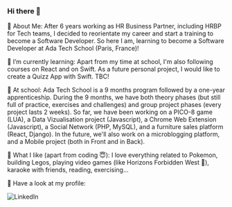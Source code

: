 ### Hi there 👋

<!--
**sarahwatremet/sarahwatremet** is a ✨ _special_ ✨ repository because its `README.md` (this file) appears on your GitHub profile.

Here are some ideas to get you started:

- 🔭 I’m currently working on ...
- 🌱 I’m currently learning ...
- 👯 I’m looking to collaborate on ...
- 🤔 I’m looking for help with ...
- 💬 Ask me about ...
- 📫 How to reach me: ...
- 😄 Pronouns: ...
- ⚡ Fun fact: ...
-->

👀 About Me:
After 6 years working as HR Business Partner, including HRBP for Tech teams, I decided to reorientate my career and start a training to become a Software Developer. So here I am, learning to become a Software Developer at Ada Tech School (Paris, France)!

🌱 I’m currently learning:
Apart from my time at school, I'm also following courses on React and on Swift. As a future personal project, I would like to create a Quizz App with Swift. TBC!

📝 At school:
Ada Tech School is a 9 months program followed by a one-year apprenticeship. During the 9 months, we have both theory phases (but still full of practice, exercises and challenges) and group project phases (every project lasts 2 weeks). So far, we have been working on a PICO-8 game (LUA), a Data Vizualisation project (Javascript), a Chrome Web Extension (Javascript), a Social Network (PHP, MySQL), and a furniture sales platform (React, Django). In the future, we'll also work on a microblogging platform, and a Mobile project (both in Front and in Back).

🤩 What I like (apart from coding 😇):
I love everything related to Pokemon, building Legos, playing video games (like Horizons Forbidden West 💚), karaoke with friends, reading, exercising...


🔎 Have a look at my profile: 

![LinkedIn](https://img.shields.io/badge/LinkedIn-0B65C2?style=for-the-badge&logo=LinkedIn&logoColor=white)
